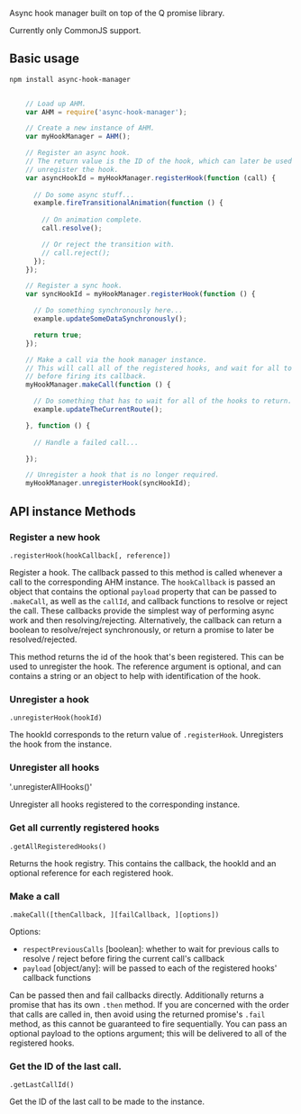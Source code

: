 Async hook manager built on top of the Q promise library.

Currently only CommonJS support.

## Basic usage

`npm install async-hook-manager`

```javascript
    
    // Load up AHM.
    var AHM = require('async-hook-manager');

    // Create a new instance of AHM.
    var myHookManager = AHM();

    // Register an async hook.
    // The return value is the ID of the hook, which can later be used to
    // unregister the hook.
    var asyncHookId = myHookManager.registerHook(function (call) {
      
      // Do some async stuff...
      example.fireTransitionalAnimation(function () {
        
        // On animation complete.
        call.resolve();

        // Or reject the transition with.
        // call.reject();
      });
    });

    // Register a sync hook.
    var syncHookId = myHookManager.registerHook(function () {

      // Do something synchronously here...
      example.updateSomeDataSynchronously();

      return true;
    });

    // Make a call via the hook manager instance.
    // This will call all of the registered hooks, and wait for all to respond
    // before firing its callback.
    myHookManager.makeCall(function () {

      // Do something that has to wait for all of the hooks to return.
      example.updateTheCurrentRoute();

    }, function () {
      
      // Handle a failed call...

    });

    // Unregister a hook that is no longer required.
    myHookManager.unregisterHook(syncHookId);

```

## API instance Methods

### Register a new hook
`.registerHook(hookCallback[, reference])`

Register a hook. The callback passed to this method is called whenever a call to the corresponding AHM instance. The `hookCallback` is passed an object that contains the optional `payload` property that can be passed to `.makeCall`, as well as the `callId`, and callback functions to resolve or reject the call. These callbacks provide the simplest way of performing async work and then resolving/rejecting. Alternatively, the callback can return a boolean to resolve/reject synchronously, or return a promise to later be resolved/rejected.

This method returns the id of the hook that's been registered. This can be used to unregister the hook. The reference argument is optional, and can contains a string or an object to help with identification of the hook.

### Unregister a hook
`.unregisterHook(hookId)`

The hookId corresponds to the return value of `.registerHook`. Unregisters the hook from the instance.

### Unregister all hooks
'.unregisterAllHooks()'

Unregister all hooks registered to the corresponding instance.

### Get all currently registered hooks
`.getAllRegisteredHooks()`

Returns the hook registry. This contains the callback, the hookId and an optional reference for each registered hook.

### Make a call
`.makeCall([thenCallback, ][failCallback, ][options])`

Options:
* `respectPreviousCalls` [boolean]: whether to wait for previous calls to resolve / reject before firing the current call's callback
* `payload` [object/any]: will be passed to each of the registered hooks' callback functions

Can be passed then and fail callbacks directly. Additionally returns a promise that has its own `.then` method. If you are concerned with the order that calls are called in, then avoid using the returned promise's `.fail` method, as this cannot be guaranteed to fire sequentially. You can pass an optional payload to the options argument; this will be delivered to all of the registered hooks.

### Get the ID of the last call.
`.getLastCallId()`

Get the ID of the last call to be made to the instance.
